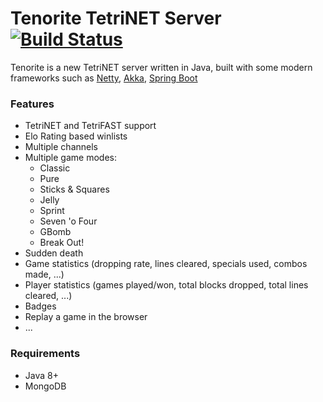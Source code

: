 # Tenorite TetriNET Server [![Build Status](https://travis-ci.org/jsiebens/tenorite.svg?branch=master)](https://travis-ci.org/jsiebens/tenorite)

Tenorite is a new TetriNET server written in Java, 
built with some modern frameworks such as [Netty](http://netty.io), [Akka](http://akka.io), [Spring Boot](http://projects.spring.io/spring-boot)

### Features

* TetriNET and TetriFAST support
* Elo Rating based winlists
* Multiple channels
* Multiple game modes:
    * Classic
    * Pure
    * Sticks & Squares
    * Jelly
    * Sprint
    * Seven 'o Four
    * GBomb
    * Break Out!
* Sudden death
* Game statistics (dropping rate, lines cleared, specials used, combos made, ...)
* Player statistics (games played/won, total blocks dropped, total lines cleared, ...)
* Badges
* Replay a game in the browser
* ...

### Requirements

* Java 8+
* MongoDB
